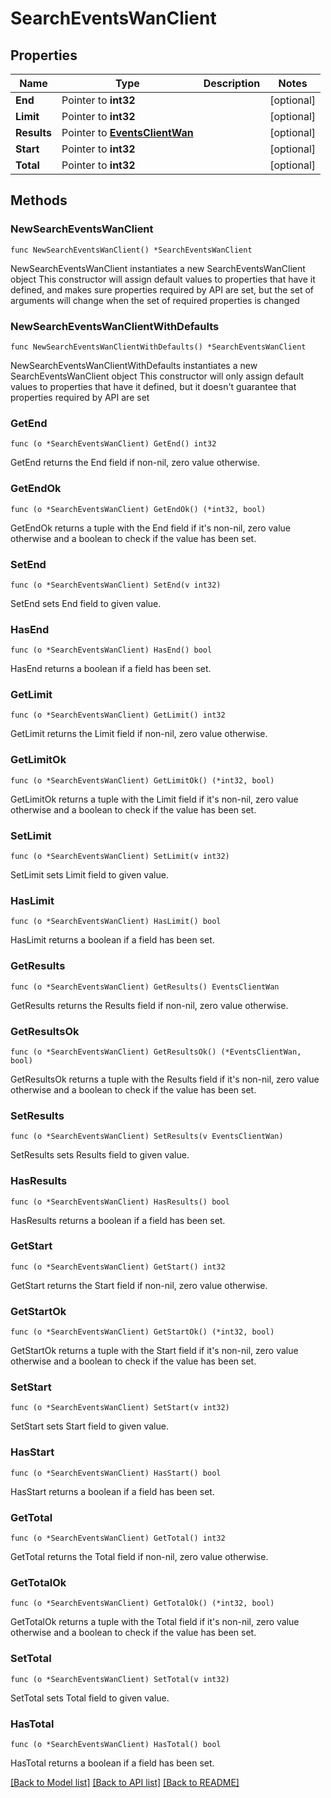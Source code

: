 # SearchEventsWanClient

## Properties

Name | Type | Description | Notes
------------ | ------------- | ------------- | -------------
**End** | Pointer to **int32** |  | [optional] 
**Limit** | Pointer to **int32** |  | [optional] 
**Results** | Pointer to [**EventsClientWan**](EventsClientWan.md) |  | [optional] 
**Start** | Pointer to **int32** |  | [optional] 
**Total** | Pointer to **int32** |  | [optional] 

## Methods

### NewSearchEventsWanClient

`func NewSearchEventsWanClient() *SearchEventsWanClient`

NewSearchEventsWanClient instantiates a new SearchEventsWanClient object
This constructor will assign default values to properties that have it defined,
and makes sure properties required by API are set, but the set of arguments
will change when the set of required properties is changed

### NewSearchEventsWanClientWithDefaults

`func NewSearchEventsWanClientWithDefaults() *SearchEventsWanClient`

NewSearchEventsWanClientWithDefaults instantiates a new SearchEventsWanClient object
This constructor will only assign default values to properties that have it defined,
but it doesn't guarantee that properties required by API are set

### GetEnd

`func (o *SearchEventsWanClient) GetEnd() int32`

GetEnd returns the End field if non-nil, zero value otherwise.

### GetEndOk

`func (o *SearchEventsWanClient) GetEndOk() (*int32, bool)`

GetEndOk returns a tuple with the End field if it's non-nil, zero value otherwise
and a boolean to check if the value has been set.

### SetEnd

`func (o *SearchEventsWanClient) SetEnd(v int32)`

SetEnd sets End field to given value.

### HasEnd

`func (o *SearchEventsWanClient) HasEnd() bool`

HasEnd returns a boolean if a field has been set.

### GetLimit

`func (o *SearchEventsWanClient) GetLimit() int32`

GetLimit returns the Limit field if non-nil, zero value otherwise.

### GetLimitOk

`func (o *SearchEventsWanClient) GetLimitOk() (*int32, bool)`

GetLimitOk returns a tuple with the Limit field if it's non-nil, zero value otherwise
and a boolean to check if the value has been set.

### SetLimit

`func (o *SearchEventsWanClient) SetLimit(v int32)`

SetLimit sets Limit field to given value.

### HasLimit

`func (o *SearchEventsWanClient) HasLimit() bool`

HasLimit returns a boolean if a field has been set.

### GetResults

`func (o *SearchEventsWanClient) GetResults() EventsClientWan`

GetResults returns the Results field if non-nil, zero value otherwise.

### GetResultsOk

`func (o *SearchEventsWanClient) GetResultsOk() (*EventsClientWan, bool)`

GetResultsOk returns a tuple with the Results field if it's non-nil, zero value otherwise
and a boolean to check if the value has been set.

### SetResults

`func (o *SearchEventsWanClient) SetResults(v EventsClientWan)`

SetResults sets Results field to given value.

### HasResults

`func (o *SearchEventsWanClient) HasResults() bool`

HasResults returns a boolean if a field has been set.

### GetStart

`func (o *SearchEventsWanClient) GetStart() int32`

GetStart returns the Start field if non-nil, zero value otherwise.

### GetStartOk

`func (o *SearchEventsWanClient) GetStartOk() (*int32, bool)`

GetStartOk returns a tuple with the Start field if it's non-nil, zero value otherwise
and a boolean to check if the value has been set.

### SetStart

`func (o *SearchEventsWanClient) SetStart(v int32)`

SetStart sets Start field to given value.

### HasStart

`func (o *SearchEventsWanClient) HasStart() bool`

HasStart returns a boolean if a field has been set.

### GetTotal

`func (o *SearchEventsWanClient) GetTotal() int32`

GetTotal returns the Total field if non-nil, zero value otherwise.

### GetTotalOk

`func (o *SearchEventsWanClient) GetTotalOk() (*int32, bool)`

GetTotalOk returns a tuple with the Total field if it's non-nil, zero value otherwise
and a boolean to check if the value has been set.

### SetTotal

`func (o *SearchEventsWanClient) SetTotal(v int32)`

SetTotal sets Total field to given value.

### HasTotal

`func (o *SearchEventsWanClient) HasTotal() bool`

HasTotal returns a boolean if a field has been set.


[[Back to Model list]](../README.md#documentation-for-models) [[Back to API list]](../README.md#documentation-for-api-endpoints) [[Back to README]](../README.md)



